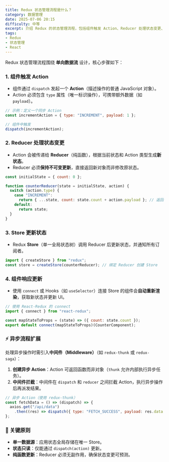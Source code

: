 ```yaml
---
title: Redux 状态管理流程是什么？
category: 数据管理
date: 2025-07-06 20:15
difficulty: 中等
excerpt: 介绍 Redux 的状态管理流程，包括组件触发 Action、Reducer 处理状态变更、Store 更新状态以及组件响应更新。
tags:
- Redux
- 状态管理
- React
---
```

Redux 状态管理流程围绕 **单向数据流** 设计，核心步骤如下：  

### 1. 组件触发 Action

- 组件通过 `dispatch` 发起一个 **Action**（描述操作的普通 JavaScript 对象）。  
- Action 必须包含 `type` 属性（唯一标识操作），可携带额外数据（如 `payload`）。  

```javascript
// 示例：定义一个同步 Action
const incrementAction = { type: "INCREMENT", payload: 1 };

// 组件中触发
dispatch(incrementAction);
```

### 2. Reducer 处理状态变更

- Action 会被传递给 **Reducer**（纯函数），根据当前状态和 Action 类型生成**新状态**。  
- Reducer 必须**保持不可变更新**，直接返回新对象而非修改原状态。  

```javascript
const initialState = { count: 0 };

function counterReducer(state = initialState, action) {
  switch (action.type) {
    case "INCREMENT":
      return { ...state, count: state.count + action.payload }; // 返回新对象
    default:
      return state;
  }
}
```

### 3. Store 更新状态

- Redux **Store**（单一全局状态树）调用 Reducer 后更新状态，并通知所有订阅者。  

```javascript
import { createStore } from "redux";
const store = createStore(counterReducer); // 绑定 Reducer 创建 Store
```

### 4. 组件响应更新

- 使用 `connect` 或 Hooks（如 `useSelector`）连接 Store 的组件会**自动重新渲染**，获取新状态并更新 UI。  

```javascript
// 使用 React-Redux 的 connect
import { connect } from "react-redux";

const mapStateToProps = (state) => ({ count: state.count });
export default connect(mapStateToProps)(CounterComponent);
```

### ⚡ 异步流程扩展

处理异步操作时需引入**中间件（Middleware）**（如 `redux-thunk` 或 `redux-saga`）：  
1. **创建异步 Action**：Action 可返回函数而非对象（`thunk` 允许内部执行异步任务）。  
2. **中间件拦截**：中间件在 `dispatch` 和 `reducer` 之间拦截 Action，执行异步操作后再派发结果。  

```javascript
// 异步 Action（使用 redux-thunk）
const fetchData = () => (dispatch) => {
  axios.get("/api/data")
    .then((res) => dispatch({ type: "FETCH_SUCCESS", payload: res.data }));
};
```

### 📝 关键原则

- **单一数据源**：应用状态全局存储在唯一 Store。  
- **状态只读**：仅能通过 `dispatch(action)` 更新。  
- **纯函数更新**：Reducer 必须无副作用，确保状态变更可预测。
